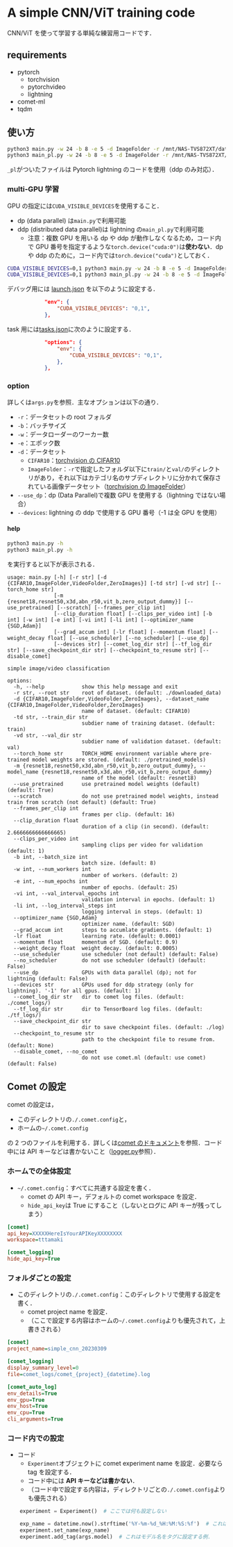 # A simple CNN/ViT training code

CNN/ViT を使って学習する単純な練習用コードです．

## requirements

- pytorch
  - torchvision
  - pytorchvideo
  - lightning
- comet-ml
- tqdm

## 使い方

```bash
python3 main.py -w 24 -b 8 -e 5 -d ImageFolder -r /mnt/NAS-TVS872XT/dataset-lab/Tiny-ImageNet/  --use_dp
python3 main_pl.py -w 24 -b 8 -e 5 -d ImageFolder -r /mnt/NAS-TVS872XT/dataset-lab/Tiny-ImageNet/ --devices 3
```

`_pl`がついたファイルは Pytorch lightning のコードを使用（ddp のみ対応）．

### multi-GPU 学習

GPU の指定には`CUDA_VISIBLE_DEVICES`を使用すること．

- dp (data parallel) は`main.py`で利用可能
- ddp (distributed data parallel)は lightning の`main_pl.py`で利用可能
  - 注意：複数 GPU を用いる dp や ddp が動作しなくなるため，コード内で GPU 番号を指定するような`torch.device("cuda:0")`は**使わない**．dp や ddp のために，コード内では`torch.device("cuda")`としておく．

```bash
CUDA_VISIBLE_DEVICES=0,1 python3 main.py -w 24 -b 8 -e 5 -d ImageFolder -r /mnt/NAS-TVS872XT/dataset-lab/Tiny-ImageNet/  --use_dp
CUDA_VISIBLE_DEVICES=0,1 python3 main_pl.py -w 24 -b 8 -e 5 -d ImageFolder -r /mnt/NAS-TVS872XT/dataset-lab/Tiny-ImageNet/ --devices 3
```

デバッグ用には [launch.json](.vscode/launch.json) を以下のように設定する．

```json
            "env": {
                "CUDA_VISIBLE_DEVICES": "0,1",
            },
```

task 用には[tasks.json](.vscode/tasks.json)に次のように設定する．

```json
            "options": {
                "env": {
                    "CUDA_VISIBLE_DEVICES": "0,1",
                },
            },
```

### option

詳しくは`args.py`を参照．主なオプションは以下の通り．

- `-r`：データセットの root フォルダ
- `-b`：バッチサイズ
- `-w`：データローダーのワーカー数
- `-e`：エポック数
- `-d`：データセット
  - `CIFAR10`：[torchvision の CIFAR10](https://pytorch.org/vision/main/generated/torchvision.datasets.CIFAR10.html)
  - `ImageFolder`：`-r`で指定したフォルダ以下に`train/`と`val/`のディレクトリがあり，それ以下はカテゴリ名のサブディレクトリに分かれて保存されている画像データセット（[torchvision の ImageFolder](https://pytorch.org/vision/main/generated/torchvision.datasets.ImageFolder.html)）
- `--use_dp`：dp (Data Parallel)で複数 GPU を使用する（lightning ではない場合）
- `--devices`: lightning の ddp で使用する GPU 番号（-1 は全 GPU を使用）

#### help

```bash
python3 main.py -h
python3 main_pl.py -h
```

を実行すると以下が表示される．

```text
usage: main.py [-h] [-r str] [-d {CIFAR10,ImageFolder,VideoFolder,ZeroImages}] [-td str] [-vd str] [--torch_home str]
               [-m {resnet18,resnet50,x3d,abn_r50,vit_b,zero_output_dummy}] [--use_pretrained] [--scratch] [--frames_per_clip int]
               [--clip_duration float] [--clips_per_video int] [-b int] [-w int] [-e int] [-vi int] [-li int] [--optimizer_name {SGD,Adam}]
               [--grad_accum int] [-lr float] [--momentum float] [--weight_decay float] [--use_scheduler] [--no_scheduler] [--use_dp]
               [--devices str] [--comet_log_dir str] [--tf_log_dir str] [--save_checkpoint_dir str] [--checkpoint_to_resume str] [--disable_comet]

simple image/video classification

options:
  -h, --help            show this help message and exit
  -r str, --root str    root of dataset. (default: ./downloaded_data)
  -d {CIFAR10,ImageFolder,VideoFolder,ZeroImages}, --dataset_name {CIFAR10,ImageFolder,VideoFolder,ZeroImages}
                        name of dataset. (default: CIFAR10)
  -td str, --train_dir str
                        subdier name of training dataset. (default: train)
  -vd str, --val_dir str
                        subdier name of validation dataset. (default: val)
  --torch_home str      TORCH_HOME environment variable where pre-trained model weights are stored. (default: ./pretrained_models)
  -m {resnet18,resnet50,x3d,abn_r50,vit_b,zero_output_dummy}, --model_name {resnet18,resnet50,x3d,abn_r50,vit_b,zero_output_dummy}
                        name of the model (default: resnet18)
  --use_pretrained      use pretrained model weights (default) (default: True)
  --scratch             do not use pretrained model weights, instead train from scratch (not default) (default: True)
  --frames_per_clip int
                        frames per clip. (default: 16)
  --clip_duration float
                        duration of a clip (in second). (default: 2.6666666666666665)
  --clips_per_video int
                        sampling clips per video for validation (default: 1)
  -b int, --batch_size int
                        batch size. (default: 8)
  -w int, --num_workers int
                        number of workers. (default: 2)
  -e int, --num_epochs int
                        number of epochs. (default: 25)
  -vi int, --val_interval_epochs int
                        validation interval in epochs. (default: 1)
  -li int, --log_interval_steps int
                        logging interval in steps. (default: 1)
  --optimizer_name {SGD,Adam}
                        optimizer name. (default: SGD)
  --grad_accum int      steps to accumlate gradients. (default: 1)
  -lr float             learning rate. (default: 0.0001)
  --momentum float      momentum of SGD. (default: 0.9)
  --weight_decay float  weight decay. (default: 0.0005)
  --use_scheduler       use scheduler (not default) (default: False)
  --no_scheduler        do not use scheduler (default) (default: False)
  --use_dp              GPUs with data parallel (dp); not for lightning (default: False)
  --devices str         GPUs used for ddp strategy (only for lightning). '-1' for all gpus. (default: 1)
  --comet_log_dir str   dir to comet log files. (default: ./comet_logs/)
  --tf_log_dir str      dir to TensorBoard log files. (default: ./tf_logs/)
  --save_checkpoint_dir str
                        dir to save checkpoint files. (default: ./log)
  --checkpoint_to_resume str
                        path to the checkpoint file to resume from. (default: None)
  --disable_comet, --no_comet
                        do not use comet.ml (default: use comet) (default: False)
```

## Comet の設定

comet の設定は，

- このディレクトリの`./.comet.config`と，
- ホームの`~/.comet.config`

の 2 つのファイルを利用する．詳しくは[comet のドキュメント](https://www.comet.com/docs/v2/api-and-sdk/python-sdk/advanced/configuration/)を参照．コード中には API キーなどは書かないこと（[logger.py](./logger/logger.py)参照）．

### ホームでの全体設定

- `~/.comet.config`：すべてに共通する設定を書く．
  - comet の API キー，デフォルトの comet workspace を設定．
  - `hide_api_key`は True にすること（しないとログに API キーが残ってしまう）

```ini
[comet]
api_key=XXXXXHereIsYourAPIKeyXXXXXXXX
workspace=tttamaki

[comet_logging]
hide_api_key=True
```

### フォルダごとの設定

- このディレクトリの`./.comet.config`：このディレクトリで使用する設定を書く．
  - comet project name を設定．
  - （ここで設定する内容はホームの`~/.comet.config`よりも優先されて，上書きされる）

```ini
[comet]
project_name=simple_cnn_20230309

[comet_logging]
display_summary_level=0
file=comet_logs/comet_{project}_{datetime}.log

[comet_auto_log]
env_details=True
env_gpu=True
env_host=True
env_cpu=True
cli_arguments=True
```

### コード内での設定

- コード
  - `Experiment`オブジェクトに comet experiment name を設定．必要なら tag を設定する．
  - コード中には **API キーなどは書かない**．
  - （コード中で設定する内容は，ディレクトリごとの`./.comet.config`よりも優先される）

```python
    experiment = Experiment()  # ここでは何も設定しない

    exp_name = datetime.now().strftime('%Y-%m-%d_%H:%M:%S:%f')  # これは日時をexperiment nameに設定する例．
    experiment.set_name(exp_name)
    experiment.add_tag(args.model)  # これはモデル名をタグに設定する例．
```
